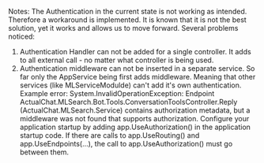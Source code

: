 
Notes: 
The Authentication in the current state is not working as intended. 
Therefore a workaround is implemented. It is known that it is not the best solution,
yet it works and allows us to move forward.
Several problems noticed:
1. Authentication Handler can not be added for a single controller. 
   It adds to all external call - no matter what controller is being used.
2. Authentication middleware can not be inserted in a separate service. 
   So far only the AppService being first adds middleware. Meaning that
   other services (like MLServiceModulde) can't add it's own authentication.
   Example error:
    System.InvalidOperationException: Endpoint ActualChat.MLSearch.Bot.Tools.ConversationToolsController.Reply
    (ActualChat.MLSearch.Service) contains authorization metadata, but a middleware 
    was not found that supports authorization.
    Configure your application startup by adding app.UseAuthorization() 
    in the application startup code. If there are calls to app.UseRouting() 
    and app.UseEndpoints(...), the call to app.UseAuthorization() must go between them.